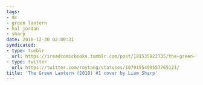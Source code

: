 ```yaml
---
tags:
- dc
- green lantern
- hal jordan
- sharp
date: 2018-12-30 02:00:31
syndicated:
- type: tumblr
  url: https://ireadcomicbooks.tumblr.com/post/181535822735/the-green-lantern-2018-1-cover-by-liam-sharp
- type: twitter
  url: https://twitter.com/roytang/statuses/1079195499557765121/
title: 'The Green Lantern (2018) #1 cover by Liam Sharp'
---
```


